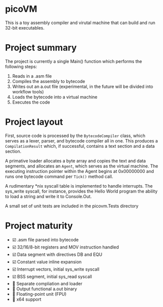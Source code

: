 # picoVM

This is a toy assembly compiler and virutal machine that can build and run 32-bit executables.

# Project summary

The project is currently a single Main() function which performs the following steps:

1. Reads in a .asm file
2. Compiles the assembly to bytecode
3. Writes out an a.out file (experimental, in the future will be divided into workflow tools)
4. Loads the bytecode into a virtual machine
5. Executes the code

# Project layout

First, source code is processed by the ```BytecodeCompiler``` class, which serves as a
lexer, parser, and bytecode compiler all in one.  This produces a ```CompilationResult```
which, if successful, contains a text section and a data section.

A primative loader allocates a byte array and copies the text and data segments, and
allocates an ```Agent```, which serves as the virtual machine.  The executing instruction
pointer within the Agent begins at 0x00000000 and runs one bytecode command per ```Tick()```
method call.

A rudimentary *nix syscall table is implemented to handle interrupts.  The sys_write
syscall, for instance, provides the Hello World program the ability to load a string and
write it to Console.Out.

A small set of unit tests are included in the picovm.Tests directory

# Project maturity

* :ballot_box_with_check: .asm file parsed into bytecode
* :ballot_box_with_check: 32/16/8-bit registers and MOV instruction handled
* :ballot_box_with_check: Data segment with directives DB and EQU
* :ballot_box_with_check: Constant value inline expansion
* :ballot_box_with_check: Interrupt vectors, initial sys_write syscall
* :ballot_box_with_check: BSS segment, initial sys_read syscall
* :black_square_button: Separate compliation and loader
* :black_square_button: Output functional a.out binary
* :black_square_button: Floating-point unit (FPU)
* :black_square_button: x64 support